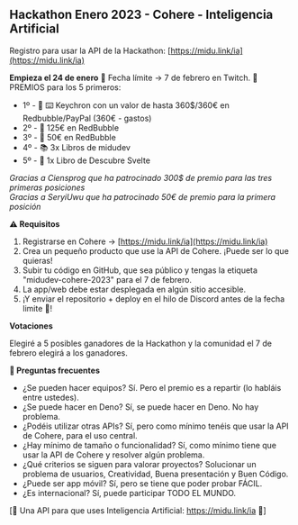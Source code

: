 ## Hackathon Enero 2023 - Cohere - Inteligencia Artificial

Registro para usar la API de la Hackathon:
[https://midu.link/ia](https://midu.link/ia)

**Empieza el 24 de enero**
📅 Fecha límite -> 7 de febrero en Twitch.
🎁 PREMIOS para los 5 primeros:

- 1º - 🥇 ⌨️ Keychron con un valor de hasta 360$/360€ en Redbubble/PayPal (360€ - gastos)
- 2º - 🥈 125€ en RedBubble
- 3º - 🥉 50€ en RedBubble
- 4º - 📚 3x Libros de midudev
- 5º - 📘 1x Libro de Descubre Svelte

_Gracias a Ciensprog que ha patrocinado 300$ de premio para las tres primeras posiciones_<br />
_Gracias a SeryiUwu que ha patrocinado 50€ de premio para la primera posición_

**⚠️ Requisitos**

1. Registrarse en Cohere -> [https://midu.link/ia](https://midu.link/ia)
2. Crea un pequeño producto que use la API de Cohere. ¡Puede ser lo que quieras!
3. Subir tu código en GitHub, que sea público y tengas la etiqueta "midudev-cohere-2023" para el 7 de febrero.
4. La app/web debe estar desplegada en algún sitio accesible.
5. ¡Y enviar el repositorio + deploy en el hilo de Discord antes de la fecha limite 📅!

**Votaciones**

Elegiré a 5 posibles ganadores de la Hackathon y la comunidad el 7 de febrero elegirá a los ganadores.

**💬 Preguntas frecuentes**

- ¿Se pueden hacer equipos? Sí. Pero el premio es a repartir (lo habláis entre ustedes).
- ¿Se puede hacer en Deno? Sí, se puede hacer en Deno. No hay problema.
- ¿Podéis utilizar otras APIs? Sí, pero como mínimo tenéis que usar la API de Cohere, para el uso central.
- ¿Hay mínimo de tamaño o funcionalidad? Sí, como mínimo tiene que usar la API de Cohere y resolver algún problema.
- ¿Qué criterios se siguen para valorar proyectos? Solucionar un problema de usuarios, Creatividad, Buena presentación y Buen Código.
- ¿Puede ser app móvil? Sí, pero se tiene que poder probar FÁCIL.
- ¿Es internacional? Sí, puede participar TODO EL MUNDO.

[🦑 Una API para que uses Inteligencia Artificial: https://midu.link/ia 🦑]
